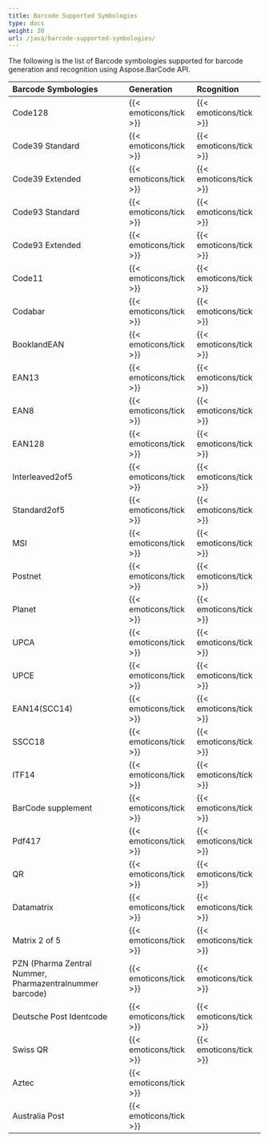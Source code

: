 ```yaml
---
title: Barcode Supported Symbologies
type: docs
weight: 20
url: /java/barcode-supported-symbologies/
---
```


The following is the list of Barcode symbologies supported for barcode generation and recognition using Aspose.BarCode API.

|**Barcode Symbologies**|**Generation**|**Rcognition**|
| :- | :- | :- |
|Code128|{{< emoticons/tick >}}|{{< emoticons/tick >}}|
|Code39 Standard|{{< emoticons/tick >}}|{{< emoticons/tick >}}|
|Code39 Extended|{{< emoticons/tick >}}|{{< emoticons/tick >}}|
|Code93 Standard|{{< emoticons/tick >}}|{{< emoticons/tick >}}|
|Code93 Extended|{{< emoticons/tick >}}|{{< emoticons/tick >}}|
|Code11|{{< emoticons/tick >}}|{{< emoticons/tick >}}|
|Codabar|{{< emoticons/tick >}}|{{< emoticons/tick >}}|
|BooklandEAN|{{< emoticons/tick >}}|{{< emoticons/tick >}}|
|EAN13|{{< emoticons/tick >}}|{{< emoticons/tick >}}|
|EAN8|{{< emoticons/tick >}}|{{< emoticons/tick >}}|
|EAN128|{{< emoticons/tick >}}|{{< emoticons/tick >}}|
|Interleaved2of5|{{< emoticons/tick >}}|{{< emoticons/tick >}}|
|Standard2of5|{{< emoticons/tick >}}|{{< emoticons/tick >}}|
|MSI|{{< emoticons/tick >}}|{{< emoticons/tick >}}|
|Postnet|{{< emoticons/tick >}}|{{< emoticons/tick >}}|
|Planet|{{< emoticons/tick >}}|{{< emoticons/tick >}}|
|UPCA|{{< emoticons/tick >}}|{{< emoticons/tick >}}|
|UPCE|{{< emoticons/tick >}}|{{< emoticons/tick >}}|
|EAN14(SCC14)|{{< emoticons/tick >}}|{{< emoticons/tick >}}|
|SSCC18|{{< emoticons/tick >}}|{{< emoticons/tick >}}|
|ITF14|{{< emoticons/tick >}}|{{< emoticons/tick >}}|
|BarCode supplement|{{< emoticons/tick >}}|{{< emoticons/tick >}}|
|Pdf417|{{< emoticons/tick >}}|{{< emoticons/tick >}}|
|QR|{{< emoticons/tick >}}|{{< emoticons/tick >}}|
|Datamatrix|{{< emoticons/tick >}}|{{< emoticons/tick >}}|
|Matrix 2 of 5|{{< emoticons/tick >}}|{{< emoticons/tick >}}|
|PZN (Pharma Zentral Nummer, Pharmazentralnummer barcode)|{{< emoticons/tick >}}|{{< emoticons/tick >}}|
|Deutsche Post Identcode|{{< emoticons/tick >}}|{{< emoticons/tick >}}|
|Swiss QR|{{< emoticons/tick >}}|{{< emoticons/tick >}}|
|Aztec|{{< emoticons/tick >}}| |
|Australia Post|{{< emoticons/tick >}}| |

